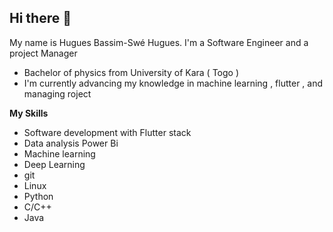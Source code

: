 ## Hi there 👋

<!--
**hugobefree/hugobefree** is a ✨ _special_ ✨ repository because its `README.md` (this file) appears on your GitHub profile.

Here are some ideas to get you started:

- 🔭 I’m currently working on ...
- 🌱 I’m currently learning ...
- 👯 I’m looking to collaborate on ...
- 🤔 I’m looking for help with ...
- 💬 Ask me about ...
- 📫 How to reach me: ...
- 😄 Pronouns: ...
- ⚡ Fun fact: ...
-->

My name is Hugues Bassim-Swé Hugues.
I'm a Software Engineer and a project Manager 

- Bachelor  of physics  from  University of Kara ( Togo )
- I'm currently advancing my knowledge in machine learning , flutter , and managing roject 


<!-- **Reachme via**
`[WEBSITE](https://marcelaleza1.github.io/portfolio)`  -->
<!--
**MarcelAleza1/MarcelAleza1** is a ✨ _special_ ✨ repository because its `README.md` (this file) appears on your GitHub profile.

Here are some ideas to get you started:

- 🔭 I’m currently working on ...
- 🌱 I’m currently learning ...
- 👯 I’m looking to collaborate on ...
- 🤔 I’m looking for help with ...
- 💬 Ask me about ...
- 📫 How to reach me: ...
- 😄 Pronouns: ...
- ⚡ Fun fact: ...
-->


**My Skills**
- Software development with Flutter stack
- Data analysis Power Bi
- Machine learning
- Deep Learning
- git
- Linux
- Python
- C/C++
- Java

